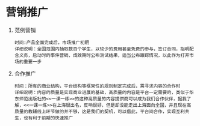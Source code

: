 # 营销推广

1.	范例营销

		时间:产品全面完成后，市场推广初期
		详细说明：全国范围内抽取数百个学生，以较少的费用甚至免费的参与，签订合同，指明配合义务，启动时的事件营销，成效期时公布测试结果，适当公布跟踪情况，以此作为打开市场的重要一步
2.	合作推广

		时间：所有的商业结构，平台结构等框架性的规则制定完成后，需寻求内容的合作时
		详细说明：内容的质量是实现商业进展的基础，高质量的内容是平台一定需要的，类似于华东师范出版社的<<一课一练>>的这种高质量的内容提供商可以成为我们合作伙伴，据我了解，<<一课一练>>在上海很出名，反响很好，但是却没能走出上海面向全国，并且现在高质量的教辅线上环节做的并不够，这是我们的契机，可以借此，平台间合作，实现互利共生，也有利于前期的快速推广